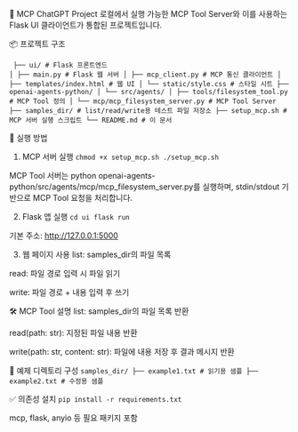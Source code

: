 🧠 MCP ChatGPT Project
로컬에서 실행 가능한 MCP Tool Server와 이를 사용하는 Flask UI 클라이언트가 통합된 프로젝트입니다.

📦 프로젝트 구조

```
 ├── ui/ # Flask 프론트엔드
│ ├── main.py # Flask 웹 서버 │ ├── mcp_client.py # MCP 통신 클라이언트 │ ├── templates/index.html # 웹 UI │ └── static/style.css # 스타일 시트 ├── openai-agents-python/ │ └── src/agents/ │ ├── tools/filesystem_tool.py # MCP Tool 정의 │ └── mcp/mcp_filesystem_server.py # MCP Tool Server ├── samples_dir/ # list/read/write용 테스트 파일 저장소 ├── setup_mcp.sh # MCP 서버 실행 스크립트 └── README.md # 이 문서
```

🚀 실행 방법
1. MCP 서버 실행
``` chmod +x setup_mcp.sh ./setup_mcp.sh ```

MCP Tool 서버는 python openai-agents-python/src/agents/mcp/mcp_filesystem_server.py를 실행하며,
stdin/stdout 기반으로 MCP Tool 요청을 처리합니다.

2. Flask 앱 실행
``` cd ui flask run ```

기본 주소: http://127.0.0.1:5000

3. 웹 페이지 사용
list: samples_dir의 파일 목록

read: 파일 경로 입력 시 파일 읽기

write: 파일 경로 + 내용 입력 후 쓰기

🛠 MCP Tool 설명
list: samples_dir의 파일 목록 반환

read(path: str): 지정된 파일 내용 반환

write(path: str, content: str): 파일에 내용 저장 후 결과 메시지 반환

📂 예제 디렉토리 구성
``` samples_dir/ ├── example1.txt # 읽기용 샘플 ├── example2.txt # 수정용 샘플 ```

✅ 의존성 설치
``` pip install -r requirements.txt ```

mcp, flask, anyio 등 필요 패키지 포함
